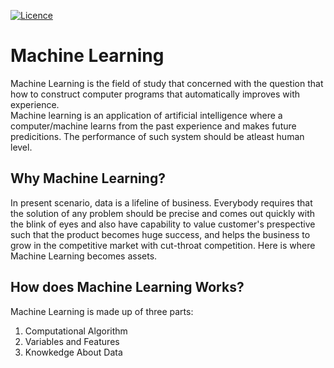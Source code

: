 [![Licence](https://img.shields.io/github/license/bishtanuj/Machine_Learning_Algorithms?style=for-the-badge)](./LICENSE)
# Machine Learning
Machine Learning is the field of study that concerned with the question that how to construct computer programs that automatically improves with experience. <br>
Machine learning is an application of artificial intelligence where a computer/machine learns from the past experience and makes future predicitions. The performance of such system should be atleast human level.

## Why Machine Learning?
In present scenario, data is a lifeline of business. Everybody requires that the solution of any problem should be precise and comes out quickly with the blink of eyes and also have capability to value customer's prespective such that the product becomes huge success, and helps the business to grow in the competitive market with cut-throat competition. Here is where Machine Learning becomes assets.

## How does Machine Learning Works?
Machine Learning is made up of three parts:
1. Computational Algorithm
2. Variables and Features
3. Knowkedge About Data
